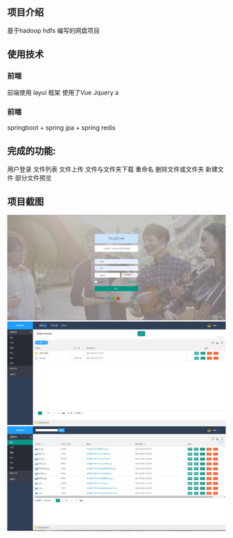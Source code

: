 ## 项目介绍

基于hadoop hdfs 编写的网盘项目

## 使用技术

### 前端

前端使用 layui 框架 使用了Vue Jquery a

### 前端

springboot + spring jpa + spring redis

## 完成的功能: 
用户登录
文件列表
文件上传
文件与文件夹下载 
重命名 
删除文件或文件夹 
新建文件 
部分文件预览

## 项目截图
![2](img/2.jpg)
![1](img/1.jpg)
![2](img/3.jpg)

